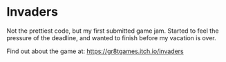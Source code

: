 # Invaders

Not the prettiest code, but my first submitted game jam. Started to feel the pressure of the deadline, and wanted to finish before my vacation is over.

Find out about the game at: https://gr8tgames.itch.io/invaders
